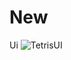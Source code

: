 # New
Ui
![TetrisUI](https://github.com/[XAUBRO]/[Tetris-game-new-UI]/blob/[Tetris.png]Tetris.png?raw=true)
